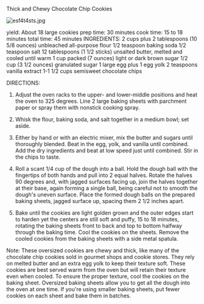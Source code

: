 Thick and Chewy Chocolate Chip Cookies

![esf4t4sts.jpg](esf4t4sts.jpg)

yield: About 18 large cookies prep time: 30 minutes cook time: 15 to 18 minutes total time: 45 minutes
INGREDIENTS:
2 cups plus 2 tablespoons (10 5/8 ounces) unbleached all-purpose flour
1/2 teaspoon baking soda
1/2 teaspoon salt
12 tablespoons (1 1/2 sticks) unsalted butter, melted and cooled until warm
1 cup packed (7 ounces) light or dark brown sugar
1/2 cup (3 1/2 ounces) granulated sugar
1 large egg plus 1 egg yolk
2 teaspoons vanilla extract
1-1 1/2 cups semisweet chocolate chips

DIRECTIONS:
1. Adjust the oven racks to the upper- and lower-middle positions and heat the oven to 325 degrees. Line 2 large baking sheets with parchment paper or spray them with nonstick cooking spray.

2. Whisk the flour, baking soda, and salt together in a medium bowl; set aside.

3. Either by hand or with an electric mixer, mix the butter and sugars until thoroughly blended. Beat in the egg, yolk, and vanilla until combined. Add the dry ingredients and beat at low speed just until combined. Stir in the chips to taste.

4. Roll a scant 1/4 cup of the dough into a ball. Hold the dough ball with the fingertips of both hands and pull into 2 equal halves. Rotate the halves 90 degrees and, with jagged surfaces facing up, join the halves together at their base, again forming a single ball, being careful not to smooth the dough's uneven surface. Place the formed dough balls on the prepared baking sheets, jagged surface up, spacing them 2 1/2 inches apart.

5. Bake until the cookies are light golden grown and the outer edges start to harden yet the centers are still soft and puffy, 15 to 18 minutes, rotating the baking sheets front to back and top to bottom halfway through the baking time. Cool the cookies on the sheets. Remove the cooled cookies from the baking sheets with a side metal spatula.

Note: These oversized cookies are chewy and thick, like many of the chocolate chip cookies sold in gourmet shops and cookie stores. They rely on melted butter and an extra egg yolk to keep their texture soft. These cookies are best served warm from the oven but will retain their texture even when cooled. To ensure the proper texture, cool the cookies on the baking sheet. Oversized baking sheets allow you to get all the dough into the oven at one time. If you're using smaller baking sheets, put fewer cookies on each sheet and bake them in batches.